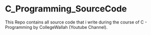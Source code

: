 # C_Programming_SourceCode
This Repo contains all source code that i write during the course of C - Programming by CollegeWallah (Youtube Channel).
